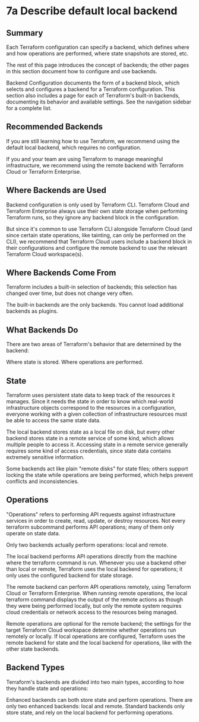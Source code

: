 # 7a Describe default local backend

## Summary

Each Terraform configuration can specify a backend, which defines where and how operations are performed, where state snapshots are stored, etc.

The rest of this page introduces the concept of backends; the other pages in this section document how to configure and use backends.

Backend Configuration documents the form of a backend block, which selects and configures a backend for a Terraform configuration.
This section also includes a page for each of Terraform's built-in backends, documenting its behavior and available settings. See the navigation sidebar for a complete list.

## Recommended Backends

If you are still learning how to use Terraform, we recommend using the default local backend, which requires no configuration.

If you and your team are using Terraform to manage meaningful infrastructure, we recommend using the remote backend with Terraform Cloud or Terraform Enterprise.

## Where Backends are Used

Backend configuration is only used by Terraform CLI. Terraform Cloud and Terraform Enterprise always use their own state storage when performing Terraform runs, so they ignore any backend block in the configuration.

But since it's common to use Terraform CLI alongside Terraform Cloud (and since certain state operations, like tainting, can only be performed on the CLI), we recommend that Terraform Cloud users include a backend block in their configurations and configure the remote backend to use the relevant Terraform Cloud workspace(s).

## Where Backends Come From

Terraform includes a built-in selection of backends; this selection has changed over time, but does not change very often.

The built-in backends are the only backends. You cannot load additional backends as plugins.

## What Backends Do

There are two areas of Terraform's behavior that are determined by the backend:

Where state is stored.
Where operations are performed.

## State

Terraform uses persistent state data to keep track of the resources it manages. Since it needs the state in order to know which real-world infrastructure objects correspond to the resources in a configuration, everyone working with a given collection of infrastructure resources must be able to access the same state data.

The local backend stores state as a local file on disk, but every other backend stores state in a remote service of some kind, which allows multiple people to access it. Accessing state in a remote service generally requires some kind of access credentials, since state data contains extremely sensitive information.

Some backends act like plain "remote disks" for state files; others support locking the state while operations are being performed, which helps prevent conflicts and inconsistencies.

## Operations

"Operations" refers to performing API requests against infrastructure services in order to create, read, update, or destroy resources. Not every terraform subcommand performs API operations; many of them only operate on state data.

Only two backends actually perform operations: local and remote.

The local backend performs API operations directly from the machine where the terraform command is run. Whenever you use a backend other than local or remote, Terraform uses the local backend for operations; it only uses the configured backend for state storage.

The remote backend can perform API operations remotely, using Terraform Cloud or Terraform Enterprise. When running remote operations, the local terraform command displays the output of the remote actions as though they were being performed locally, but only the remote system requires cloud credentials or network access to the resources being managed.

Remote operations are optional for the remote backend; the settings for the target Terraform Cloud workspace determine whether operations run remotely or locally. If local operations are configured, Terraform uses the remote backend for state and the local backend for operations, like with the other state backends.

## Backend Types

Terraform's backends are divided into two main types, according to how they handle state and operations:

Enhanced backends can both store state and perform operations. There are only two enhanced backends: local and remote.
Standard backends only store state, and rely on the local backend for performing operations.
